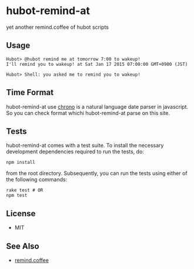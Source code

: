 # hubot-remind-at

yet another remind.coffee of hubot scripts

## Usage

```
Hubot> @hubot remind me at tomorrow 7:00 to wakeup!
I'll remind you to wakeup! at Sat Jan 17 2015 07:00:00 GMT+0900 (JST)
```

```
Hubot> Shell: you asked me to remind you to wakeup!
```

## Time Format

hubot-remind-at use [chrono](http://wanasit.github.io/pages/chrono/) is a natural language date parser in javascript.
So you can check format whichi hubot-remind-at parse on this site.

## Tests

hubot-remind-at comes with a test suite. To install the necessary
development dependencies required to run the tests, do:

    npm install

from the root directory. Subsequently, you can run the tests using
either of the following commands:

    rake test # OR
    npm test

## License

* MIT

## See Also

* [remind.coffee](https://github.com/github/hubot-scripts/blob/master/src/scripts/remind.coffee)
